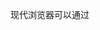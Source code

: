 现代浏览器可以通过<script type="module"> 来支持import export
IE 8 ~ 15 不支持 import export，所以不可能运行
运行index.html 执行： http-server project_1


在webpack-demo-2 中执行bundler_1.ts 打包 project_1 编译后的a.js 如下

开启严格模式
__esModule true 方便跟CommonJS模块区分开
void 0 等价于 undefined 过时的技巧
_interopRequireDefault 下划线前缀是为了避免重名 判断如果没有default 就加一个default
导出a 作为默认导出


'"use strict";\n' +
      '\n' +
      'Object.defineProperty(exports, "__esModule", {\n' +
      '  value: true\n' +
      '});\n' +
      'exports["default"] = void 0;\n' +
      '\n' +
      'var _b = _interopRequireDefault(require("./b.js"));\n' +
      '\n' +
      'function _interopRequireDefault(obj) { return obj && obj.__esModule ? obj : { "default": obj }; }\n' +
      '\n' +
      'var a = {\n' +
      "  value: 'a',\n" +
      '  getB: function getB() {\n' +
      `    return _b["default"].value + 'from a.js';\n` +
      '  }\n' +
      '};\n' +
      'var _default = a;\n' +
      'exports["default"] = _default;'

import 关键字会变成 require函数
export 关键字会变成 exports对象
本质：ESModule语法变成了CommonJS规则
